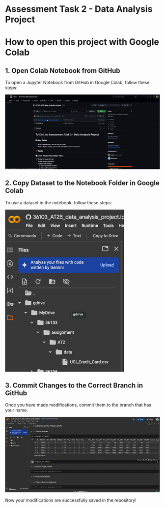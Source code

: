 # Assessment Task 2 - Data Analysis Project
# How to open this project with Google Colab

## 1. Open Colab Notebook from GitHub
To open a Jupyter Notebook from GitHub in Google Colab, follow these steps:

![Open Notebook](https://raw.githubusercontent.com/Nelkit/36103-AT2-data-analysis-project/master/images/open_notebook.gif)

## 2. Copy Dataset to the Notebook Folder in Google Colab
To use a dataset in the notebook, follow these steps:

![Add Data](https://raw.githubusercontent.com/Nelkit/36103-AT2-data-analysis-project/master/images/add_data_to_notebook.png)

## 3. Commit Changes to the Correct Branch in GitHub
Once you have made modifications, commit them to the branch that has your name.

![Commit Changes](https://raw.githubusercontent.com/Nelkit/36103-AT2-data-analysis-project/master/images/commit_changes.gif)

Now your modifications are successfully saved in the repository!
